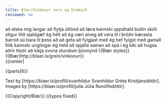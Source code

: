 ```yaml
---
title: Blær/Vinkonur vors og blóma/6
reviewed: no
---
```

<vocabulary>
að elska
mig langar
að flytja
útlönd
að læra
kannski
uppáhald
búðin
skóli
stígur
lítill
sjaldgæf
ég hélt að ég væri
alveg
að vera til í
bróðir
kærasta
barnið
sú
bara
til þess að
að geta
að fylgjast með
ég hef fylgst með
gamall
fólk
kannski
unglingar
ég held
að spjalla
saman
að spá í
ég kíki
að hugsa
aðrir
hlutir
að kíkja
svona
stundum
ljósmynd
</vocabulary>
{{Blær styles}}
{{Blær|http://blaer.is/grein/vinkonur}}

<div class="book" data-translate=true data-audio-file="vinkonurvorsogbloma-06-6.mp3">
{{center|<Audio src="vinkonurvorsogbloma-06-6.mp3"/>}}

<div class="blaer article">

<div class="article-entry">
  <div class="image-box image-box-medium">
    <Image src="Blær_–_Vinkonur_vors_og_blóma_30783.jpeg">
  </div>

  <div class="image-box image-box-medium">
    <Image src="Blær_–_Vinkonur_vors_og_blóma_26849.jpeg">
  </div>

  <div class="image-box image-box-medium">
    <Image src="Blær_–_Vinkonur_vors_og_blóma_40364.jpeg">
  </div>

  <div class="text">
    <p><strong data-no-translate="true" data-no-audio="true">Íris:</strong> Ég elska Reykjavík en mig langar að flytja til útlanda einhvern tímann að læra kannski.<br><strong data-no-translate="true" data-no-audio="true">Hildur:</strong> Uppáhaldið mitt er Krambúðin á Skólavörðustíg, mjög lítil búð og mjög sjaldgæf.<br><strong data-no-translate="true" data-no-audio="true"></strong><strong data-no-translate="true" data-no-audio="true">Eva:</strong> Ég væri samt alveg til í að flytja til útlanda.<br><strong data-no-translate="true" data-no-audio="true"></strong><strong data-no-translate="true" data-no-audio="true">Hildur:</strong> Bróðir minn býr í útlöndum með kærustunni sinni og barninu þeirra. Ég er sú eina sem er með Facebook bara til þess að<!--TODO--> geta fylgst með þeim.<br><strong data-no-translate="true" data-no-audio="true"></strong><strong data-no-translate="true" data-no-audio="true">Íris:</strong> Það er bara gamalt fólk á Facebook.<br><strong data-no-translate="true" data-no-audio="true"></strong><strong data-no-translate="true" data-no-audio="true">Eva:</strong> Allir eru bara með Snapchat og Instagram kannski.<br><strong data-no-translate="true" data-no-audio="true"></strong><strong data-no-translate="true" data-no-audio="true">Íris:</strong> Svona unglingar eru held ég bara að nota Facebook til þess að spjalla saman.
      <br><strong data-no-translate="true" data-no-audio="true"></strong><strong data-no-translate="true" data-no-audio="true">Hildur:</strong> Ég er samt ekkert að spá mikið í Snapchat, ég kíki stundum á þetta en er annars bara að hugsa um allt aðra hluti.<br><strong data-no-translate="true" data-no-audio="true"></strong><strong data-no-translate="true" data-no-audio="true">Eva:</strong> Já, ég líka. Maður kíkir bara svona stundum.
    </p>
  </div>
</div>

<div class="article-authors-wrap">
  <div class="article-authors">
    <div class="article-authors-writers">
      <h2>Texti</h2>
      <a href="https://blaer.is/profill/svanhildur" class="user">
            <Image src="Blær_–_Vinkonur_vors_og_blóma_85125.jpeg"> <h3>Svanhildur Gréta</h3>
          </a>
    </div>
    <div class="article-authors-photographers">
      <h2>Ljósmyndir</h2>
      <a href="https://blaer.is/profill/julia" class="user right">
            <Image src="Blær_–_Vinkonur_vors_og_blóma_9768.jpeg"> <h3>Júlía</h3>
          </a>
    </div>
  </div>
</div>

</div>

</div>

{{parts|6}}

<Footer>
Text by [https://blaer.is/profill/svanhildur Svanhildur Gréta Kristjánsdóttir].<br/>
Images by [https://blaer.is/profill/julia Júlía Runólfsdóttir].

{{Copyright/Blær}}
{{typos fixed}}
</Footer>
